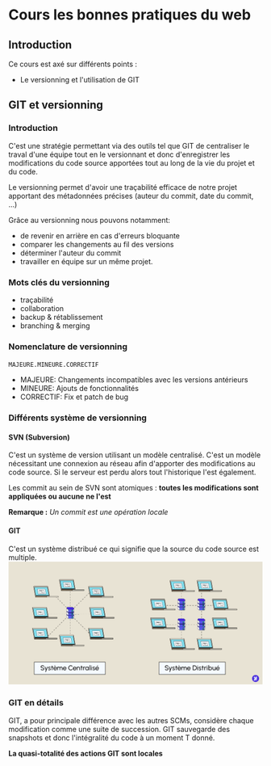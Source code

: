 # Cours les bonnes pratiques du web
## Introduction
Ce cours est axé sur différents points :
- Le versionning et l'utilisation de GIT


## GIT et versionning
### Introduction
C'est une stratégie permettant via des outils tel que GIT de centraliser le traval d'une équipe tout en le versionnant et donc d'enregistrer les modifications du code source apportées tout au long de la vie du projet et du code. 

Le versionning permet d'avoir une traçabilité efficace de notre projet apportant des métadonnées précises (auteur du commit, date du commit, ...)

Grâce au versionning nous pouvons notamment: 
- de revenir en arrière en cas d'erreurs bloquante
- comparer les changements au fil des versions
- déterminer l'auteur du commit
- travailler en équipe sur un même projet.

### Mots clés du versionning
- traçabilité
- collaboration
- backup & rétablissement
- branching & merging

### Nomenclature de versionning
`MAJEURE.MINEURE.CORRECTIF`

- MAJEURE: Changements incompatibles avec les versions antérieurs
- MINEURE: Ajouts de fonctionnalités
- CORRECTIF: Fix et patch de bug 

### Différents système de versionning
#### SVN (Subversion)
C'est un système de version utilisant un modèle centralisé.
C'est un modèle nécessitant une connexion au réseau afin d'apporter des modifications au code source. 
Si le serveur est perdu alors tout l'historique l'est également. 

Les commit au sein de SVN sont atomiques :
**toutes les modifications sont appliquées ou aucune ne l'est**

**Remarque :** *Un commit est une opération locale*

#### GIT 
C'est un système distribué ce qui signifie que la source du code source est multiple.
![système centralisé vs décentralisé](images/image-1.png)

### GIT en détails
GIT, a pour principale différence avec les autres SCMs, considère chaque modification comme une suite de succession.
GIT sauvegarde des snapshots et donc l'intégralité du code à un moment T donné. 

**La quasi-totalité des actions GIT sont locales**